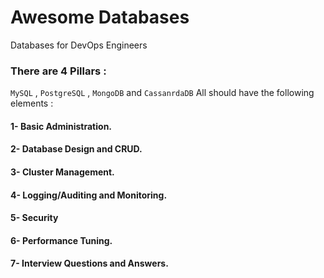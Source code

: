 # Awesome Databases
Databases for DevOps Engineers

### There are 4 Pillars : 
`MySQL` , `PostgreSQL` , `MongoDB` and `CassanrdaDB` All should have the following elements :
#### 1- Basic Administration.
#### 2- Database Design and CRUD.
#### 3- Cluster Management.
#### 4- Logging/Auditing and Monitoring.
#### 5- Security
#### 6- Performance Tuning.
#### 7- Interview Questions and Answers.
